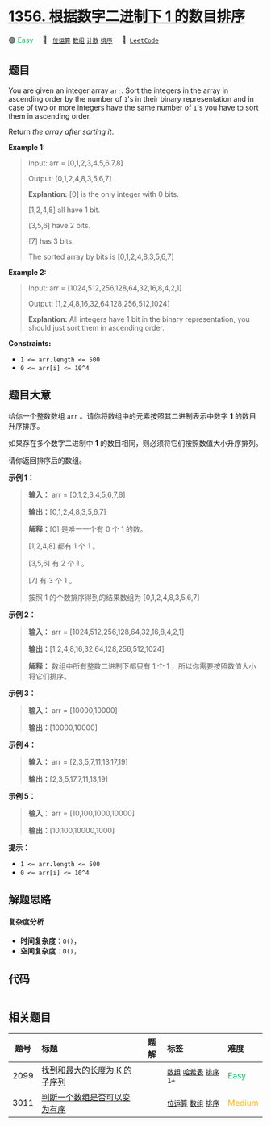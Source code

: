 # [1356. 根据数字二进制下 1 的数目排序](https://leetcode.com/problems/sort-integers-by-the-number-of-1-bits)

🟢 <font color=#15bd66>Easy</font>&emsp; 🔖&ensp; [`位运算`](/tag/bit-manipulation.md) [`数组`](/tag/array.md) [`计数`](/tag/counting.md) [`排序`](/tag/sorting.md)&emsp; 🔗&ensp;[`LeetCode`](https://leetcode.com/problems/sort-integers-by-the-number-of-1-bits)

## 题目

You are given an integer array `arr`. Sort the integers in the array in
ascending order by the number of `1`'s in their binary representation and in
case of two or more integers have the same number of `1`'s you have to sort
them in ascending order.

Return _the array after sorting it_.



**Example 1:**

> Input: arr = [0,1,2,3,4,5,6,7,8]
> 
> Output: [0,1,2,4,8,3,5,6,7]
> 
> **Explantion:** [0] is the only integer with 0 bits.
> 
> [1,2,4,8] all have 1 bit.
> 
> [3,5,6] have 2 bits.
> 
> [7] has 3 bits.
> 
> The sorted array by bits is [0,1,2,4,8,3,5,6,7]

**Example 2:**

> Input: arr = [1024,512,256,128,64,32,16,8,4,2,1]
> 
> Output: [1,2,4,8,16,32,64,128,256,512,1024]
> 
> **Explantion:** All integers have 1 bit in the binary representation, you should just sort them in ascending order.

**Constraints:**

  * `1 <= arr.length <= 500`
  * `0 <= arr[i] <= 10^4`


## 题目大意

给你一个整数数组 `arr` 。请你将数组中的元素按照其二进制表示中数字 **1** 的数目升序排序。

如果存在多个数字二进制中 **1**  的数目相同，则必须将它们按照数值大小升序排列。

请你返回排序后的数组。



**示例 1：**

> 
> 
> 
> 
> 
> **输入：** arr = [0,1,2,3,4,5,6,7,8]
> 
> **输出：**[0,1,2,4,8,3,5,6,7]
> 
> **解释：**[0] 是唯一一个有 0 个 1 的数。
> 
> [1,2,4,8] 都有 1 个 1 。
> 
> [3,5,6] 有 2 个 1 。
> 
> [7] 有 3 个 1 。
> 
> 按照 1 的个数排序得到的结果数组为 [0,1,2,4,8,3,5,6,7]
> 
> 

**示例 2：**

> 
> 
> 
> 
> 
> **输入：** arr = [1024,512,256,128,64,32,16,8,4,2,1]
> 
> **输出：**[1,2,4,8,16,32,64,128,256,512,1024]
> 
> **解释：** 数组中所有整数二进制下都只有 1 个 1 ，所以你需要按照数值大小将它们排序。
> 
> 

**示例 3：**

> 
> 
> 
> 
> 
> **输入：** arr = [10000,10000]
> 
> **输出：**[10000,10000]
> 
> 

**示例 4：**

> 
> 
> 
> 
> 
> **输入：** arr = [2,3,5,7,11,13,17,19]
> 
> **输出：**[2,3,5,17,7,11,13,19]
> 
> 

**示例 5：**

> 
> 
> 
> 
> 
> **输入：** arr = [10,100,1000,10000]
> 
> **输出：**[10,100,10000,1000]
> 
> 



**提示：**

  * `1 <= arr.length <= 500`
  * `0 <= arr[i] <= 10^4`


## 解题思路

#### 复杂度分析

- **时间复杂度**：`O()`，
- **空间复杂度**：`O()`，

## 代码

```javascript

```

## 相关题目

<!-- prettier-ignore -->
| 题号 | 标题 | 题解 | 标签 | 难度 |
| :------: | :------ | :------: | :------ | :------ |
| 2099 | [找到和最大的长度为 K 的子序列](https://leetcode.com/problems/find-subsequence-of-length-k-with-the-largest-sum) |  |  [`数组`](/tag/array.md) [`哈希表`](/tag/hash-table.md) [`排序`](/tag/sorting.md) `1+` | <font color=#15bd66>Easy</font> |
| 3011 | [判断一个数组是否可以变为有序](https://leetcode.com/problems/find-if-array-can-be-sorted) |  |  [`位运算`](/tag/bit-manipulation.md) [`数组`](/tag/array.md) [`排序`](/tag/sorting.md) | <font color=#ffb800>Medium</font> |